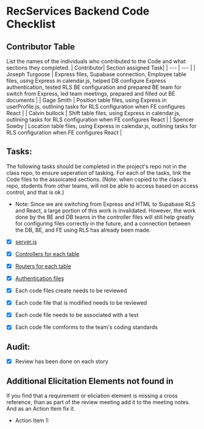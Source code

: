 # RecServices Backend Code Checklist

## Contributor Table
List the names of the individuals who contributed to the Code and what sections they completed.
| Contributor| Section assigned Task|
| --- | --- |
| Joseph Turgoose | Express files, Supabase connection, Employee table files, using Express in calendar.js, helped DB configure Express authentication, tested RLS BE configuration and prepared BE team for switch from Express, led team meetings, prepared and filled out BE documents  |
| Gage Smith | Position table files, using Express in userProfile.js, outlining tasks for RLS configuration when FE configures React |
| Calvin bullock | Shift table files, using Express in calendar.js, outlining tasks for RLS configuration when FE configures React |
| Spencer Sowby | Location table files, using Express in calendar.js, outlining tasks for RLS configuration when FE configures React |

## Tasks:
The following tasks should be completed in the project's repo not in the class repo, to ensure seperation of tasking.
For each of the tasks, link the Code files to the assoicated sections. (Note: when copied to the class's repo, students from other teams, will not be able to access based on access control, and that is ok.)

- Note: Since we are switching from Express and HTML to Supabase RLS and React, a large portion of this work is invalidated.  However, the work done by the BE and DB teams in the controller files will still help greatly for configuring files correctly in the future, and a connection between the DB, BE, and FE using RLS has already been made.
- [X] [server.js](https://github.com/byui-cse397/2025SprCSE397PCP_RecSrv/blob/main/apps/backend/server.js)
- [X] [Controllers for each table](https://github.com/byui-cse397/2025SprCSE397PCP_RecSrv/tree/main/apps/backend/src/controllers)
- [X] [Routers for each table](https://github.com/byui-cse397/2025SprCSE397PCP_RecSrv/tree/main/apps/backend/src/routes)
- [X] [Authentication files](https://github.com/byui-cse397/2025SprCSE397PCP_RecSrv/blob/main/apps/backend/src/controllers/authentication.js)

- [X] Each code files create needs to be reviewed
- [X] Each code file that is modified needs to be reviewed
- [X] Each code file needs to be associated with a test
- [X] Each code file comforms to the team's coding standards

## Audit:
- [x] Review has been done on each story

## Additional Elicitation Elements not found in
If you find that a requirement or eliciation element is missing a cross reference, than as part of the review meeting add it to the meeting notes. And as an Action Item fix it. 
* Action Item 1:
